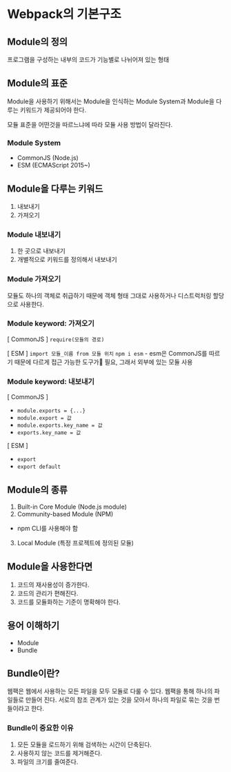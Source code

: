 # Webpack의 기본구조
## Module의 정의
프로그램을 구성하는 내부의 코드가 기능별로 나뉘어져 있는 형태

## Module의 표준
Module을 사용하기 위해서는 Module을 인식하는 Module System과 Module을 다루는 키워드가 제공되어야 한다.

모듈 표준을 어떤것을 따르느냐에 따라 모듈 사용 방법이 달라진다.

### Module System
- CommonJS (Node.js)
- ESM (ECMAScript 2015~)

## Module을 다루는 키워드
1. 내보내기
2. 가져오기

### Module 내보내기
1. 한 곳으로 내보내기
2. 개별적으로 키워드를 정의해서 내보내기

### Module 가져오기
모듈도 하나의 객체로 취급하기 때문에 객체 형태 그대로 사용하거나 디스트럭처링 할당으로 사용한다.

### Module keyword: 가져오기
[ CommonJS ]
`require(모듈의 경로)` 

[ ESM ]
`import 모듈_이름 from 모듈 위치`
`npm i esm` - esm은 CommonJS를 따르기 때문에 다르게 접근 가능한 도구가 필요, 그래서 외부에 있는 모듈 사용

### Module keyword: 내보내기
[ CommonJS ]
- `module.exports = {...}`
- `module.export = 값`
- `module.exports.key_name = 값`
- `exports.key_name = 값`

[ ESM ]
- `export`
- `export default`

## Module의 종류
1. Built-in Core Module (Node.js module)
2. Community-based Module (NPM)
- npm CLI를 사용해야 함 
3. Local Module (특정 프로젝트에 정의된 모듈)

## Module을 사용한다면
1. 코드의 재사용성이 증가한다.
2. 코드의 관리가 편해진다.
3. 코드를 모듈화하는 기준이 명확해야 한다.

## 용어 이해하기
- Module
- Bundle

## Bundle이란?
웹팩은 웹에서 사용하는 모든 파일을 모두 모듈로 다룰 수 있다. 웹팩을 통해 하나의 파일들로 만들어 진다.
서로의 참조 관계가 있는 것을 모아서 하나의 파일로 묶는 것을 번들이라고 한다.

### Bundle이 중요한 이유
1. 모든 모듈을 로드하기 위해 검색하는 시간이 단축된다.
2. 사용하지 않는 코드를 제거해준다.
3. 파일의 크기를 줄여준다.











